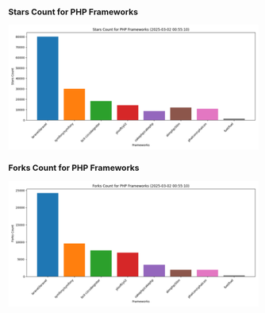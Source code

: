 ### Stars Count for PHP Frameworks

![Stars Chart](./archive/charts/20250302005510_stars_count.png)

### Forks Count for PHP Frameworks

![Forks Chart](./archive/charts/20250302005510_forks_count.png)

